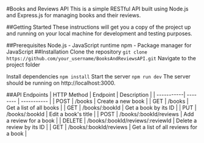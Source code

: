 #Books and Reviews API
This is a simple RESTful API built using Node.js and Express.js for managing books and their reviews.

##Getting Started
These instructions will get you a copy of the project up and running on your local machine for development and testing purposes.

##Prerequisites
Node.js - JavaScript runtime
npm - Package manager for JavaScript
##Installation
Clone the repository
`git clone https://github.com/your_username/BooksAndReviewsAPI.git`
Navigate to the project folder

Install dependencies
`npm install`
Start the server
`npm run dev`
The server should be running on http://localhost:3000.

##API Endpoints
| HTTP Method | Endpoint | Description |
| -----------| -------- | ----------- |
| POST | /books | Create a new book |
| GET | /books | Get a list of all books |
| GET | /books/:bookId | Get a book by its ID |
| PUT | /books/:bookId | Edit a book's title |
| POST | /books/:bookId/reviews | Add a review for a book |
| DELETE | /books/:bookId/reviews/:reviewId | Delete a review by its ID |
| GET | /books/:bookId/reviews | Get a list of all reviews for a book |

